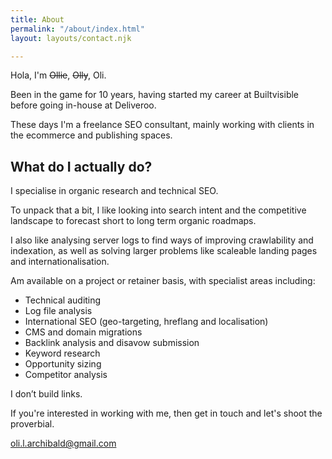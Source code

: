 ```yaml
---
title: About
permalink: "/about/index.html"
layout: layouts/contact.njk

---
```

Hola, I'm ~~Ollie~~, ~~Olly~~, Oli.

Been in the game for 10 years, having started my career at Builtvisible before going in-house at Deliveroo.

These days I'm a freelance SEO consultant, mainly working with clients in the ecommerce and publishing spaces.

## What do I actually do?

I specialise in organic research and technical SEO.

To unpack that a bit, I like looking into search intent and the competitive landscape to forecast short to long term organic roadmaps.

I also like analysing server logs to find ways of improving crawlability and indexation, as well as solving larger problems like scaleable landing pages and internationalisation.

Am available on a project or retainer basis, with specialist areas including:

* Technical auditing
* Log file analysis
* International SEO (geo-targeting, hreflang and localisation)
* CMS and domain migrations
* Backlink analysis and disavow submission
* Keyword research
* Opportunity sizing
* Competitor analysis

I don’t build links.

If you're interested in working with me, then get in touch and let's shoot the proverbial.

oli.l.archibald@gmail.com